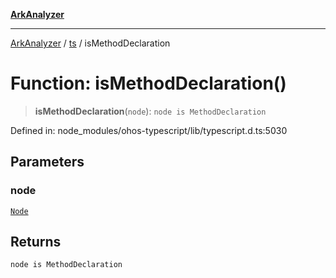 [**ArkAnalyzer**](../../../../README.md)

***

[ArkAnalyzer](../../../../globals.md) / [ts](../README.md) / isMethodDeclaration

# Function: isMethodDeclaration()

> **isMethodDeclaration**(`node`): `node is MethodDeclaration`

Defined in: node\_modules/ohos-typescript/lib/typescript.d.ts:5030

## Parameters

### node

[`Node`](../interfaces/Node.md)

## Returns

`node is MethodDeclaration`
